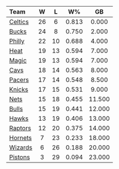 | Team                            |  W  |  L  |  W%   |   GB   |
|:--------------------------------|:---:|:---:|:-----:|:------:|
| [Celtics](/r/bostonceltics)     | 26  |  6  | 0.813 | 0.000  |
| [Bucks](/r/MkeBucks)            | 24  |  8  | 0.750 | 2.000  |
| [Philly](/r/sixers)             | 22  | 10  | 0.688 | 4.000  |
| [Heat](/r/heat)                 | 19  | 13  | 0.594 | 7.000  |
| [Magic](/r/OrlandoMagic)        | 19  | 13  | 0.594 | 7.000  |
| [Cavs](/r/clevelandcavs)        | 18  | 14  | 0.563 | 8.000  |
| [Pacers](/r/pacers)             | 17  | 14  | 0.548 | 8.500  |
| [Knicks](/r/NYKnicks)           | 17  | 15  | 0.531 | 9.000  |
| [Nets](/r/GoNets)               | 15  | 18  | 0.455 | 11.500 |
| [Bulls](/r/chicagobulls)        | 15  | 19  | 0.441 | 12.000 |
| [Hawks](/r/AtlantaHawks)        | 13  | 19  | 0.406 | 13.000 |
| [Raptors](/r/torontoraptors)    | 12  | 20  | 0.375 | 14.000 |
| [Hornets](/r/CharlotteHornets)  |  7  | 23  | 0.233 | 18.000 |
| [Wizards](/r/washingtonwizards) |  6  | 26  | 0.188 | 20.000 |
| [Pistons](/r/DetroitPistons)    |  3  | 29  | 0.094 | 23.000 |